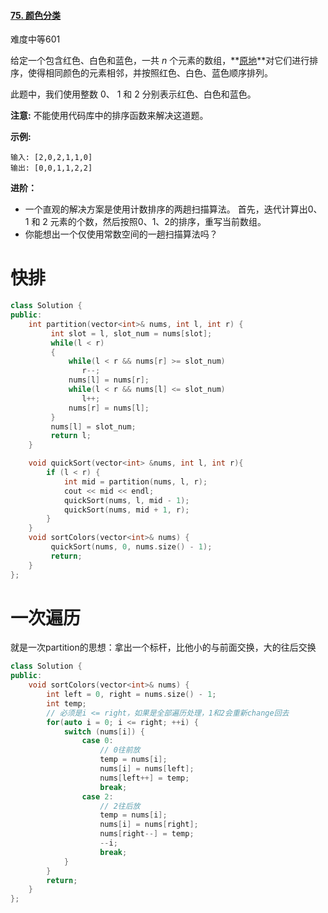 #### [75. 颜色分类](https://leetcode-cn.com/problems/sort-colors/)

难度中等601

给定一个包含红色、白色和蓝色，一共 *n* 个元素的数组，**[原地](https://baike.baidu.com/item/原地算法)**对它们进行排序，使得相同颜色的元素相邻，并按照红色、白色、蓝色顺序排列。

此题中，我们使用整数 0、 1 和 2 分别表示红色、白色和蓝色。

**注意:**
不能使用代码库中的排序函数来解决这道题。

**示例:**

```
输入: [2,0,2,1,1,0]
输出: [0,0,1,1,2,2]
```

**进阶：**

- 一个直观的解决方案是使用计数排序的两趟扫描算法。
  首先，迭代计算出0、1 和 2 元素的个数，然后按照0、1、2的排序，重写当前数组。
- 你能想出一个仅使用常数空间的一趟扫描算法吗？



# 快排

```c++
class Solution {
public:
    int partition(vector<int>& nums, int l, int r) {
         int slot = l, slot_num = nums[slot];
         while(l < r)
         {
             while(l < r && nums[r] >= slot_num) 
                r--;
             nums[l] = nums[r];
             while(l < r && nums[l] <= slot_num)
                l++;
             nums[r] = nums[l];
         }
         nums[l] = slot_num;
         return l;
    }

    void quickSort(vector<int> &nums, int l, int r){
        if (l < r) {
            int mid = partition(nums, l, r);
            cout << mid << endl;
            quickSort(nums, l, mid - 1);
            quickSort(nums, mid + 1, r);
        }
    }
    void sortColors(vector<int>& nums) {
         quickSort(nums, 0, nums.size() - 1);
         return;
    }
};
```



# 一次遍历

就是一次partition的思想：拿出一个标杆，比他小的与前面交换，大的往后交换

```c++
class Solution {
public:
    void sortColors(vector<int>& nums) {
        int left = 0, right = nums.size() - 1;
        int temp;
        // 必须是i <= right，如果是全部遍历处理，1和2会重新change回去
        for(auto i = 0; i <= right; ++i) {
            switch (nums[i]) {
                case 0:
                    // 0往前放
                    temp = nums[i];
                    nums[i] = nums[left];
                    nums[left++] = temp; 
                    break;
                case 2:
                    // 2往后放
                    temp = nums[i];
                    nums[i] = nums[right];
                    nums[right--] = temp; 
                    --i;
                    break;
            }
        }
        return;
    }
};
```



